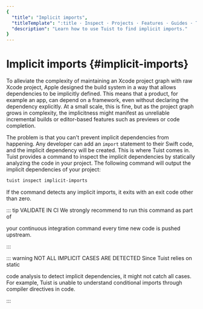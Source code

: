 ```yaml
---
{
  "title": "Implicit imports",
  "titleTemplate": ":title · Inspect · Projects · Features · Guides · Tuist",
  "description": "Learn how to use Tuist to find implicit imports."
}
---
```

# Implicit imports {#implicit-imports}

To alleviate the complexity of maintaining an Xcode project graph with raw Xcode
project, Apple designed the build system in a way that allows dependencies to be
implicitly defined. This means that a product, for example an app, can depend on
a framework, even without declaring the dependency explicitly. At a small scale,
this is fine, but as the project graph grows in complexity, the implicitness
might manifest as unreliable incremental builds or editor-based features such as
previews or code completion.

The problem is that you can't prevent implicit dependencies from happening. Any
developer can add an `import` statement to their Swift code, and the implicit
dependency will be created. This is where Tuist comes in. Tuist provides a
command to inspect the implicit dependencies by statically analyzing the code in
your project. The following command will output the implicit dependencies of
your project:

```bash
tuist inspect implicit-imports
```

If the command detects any implicit imports, it exits with an exit code other
than zero.

::: tip VALIDATE IN CI We strongly recommend to run this command as part of
<!-- -->
your
<LocalizedLink href="/guides/features/automate/continuous-integration">continuous
integration</LocalizedLink> command every time new code is pushed upstream.
<!-- -->
:::

::: warning NOT ALL IMPLICIT CASES ARE DETECTED Since Tuist relies on static
<!-- -->
code analysis to detect implicit dependencies, it might not catch all cases.
For example, Tuist is unable to understand conditional imports through
compiler directives in code.
<!-- -->
:::
